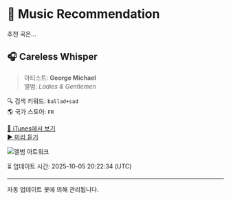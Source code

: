 
# 🎵 Music Recommendation

추천 곡은...

## 🎧 Careless Whisper  
> 아티스트: **George Michael**  
> 앨범: _Ladies & Gentlemen_  

🔍 검색 키워드: `ballad+sad`  
🌎 국가 스토어: `FR`

[🔗 iTunes에서 보기](https://music.apple.com/fr/album/careless-whisper/429945575?i=429945616&uo=4)  
[▶️ 미리 듣기](https://audio-ssl.itunes.apple.com/itunes-assets/AudioPreview122/v4/eb/cd/4e/ebcd4ed4-9e4c-738e-f0a5-40dd091d3a01/mzaf_9752795156531835778.plus.aac.p.m4a)

![앨범 아트워크](https://is1-ssl.mzstatic.com/image/thumb/Music115/v4/89/46/95/8946959a-e959-f22d-ced2-745feb799454/mzm.upagbaeg.jpg/100x100bb.jpg)

⏳ 업데이트 시간: 2025-10-05 20:22:34 (UTC)

---
자동 업데이트 봇에 의해 관리됩니다.

